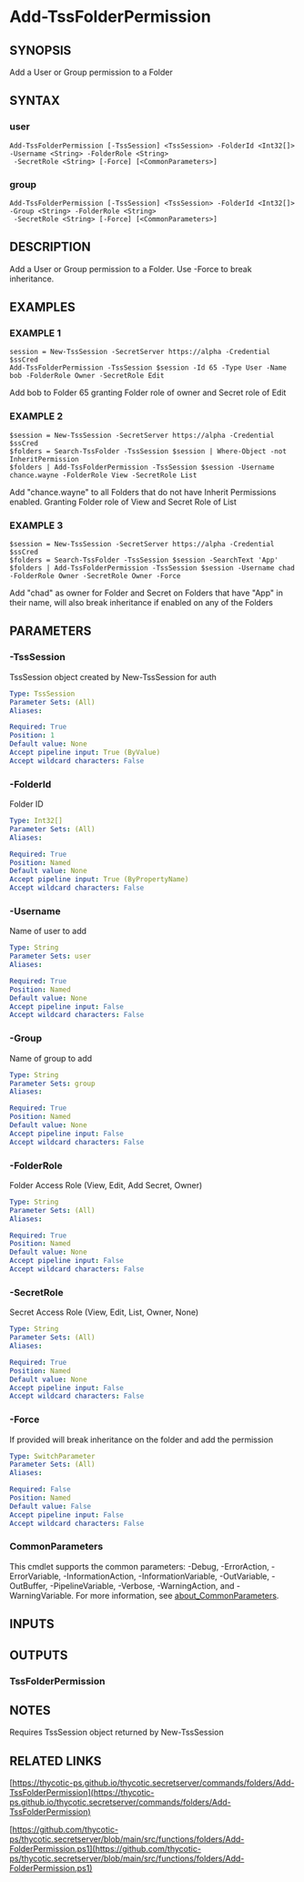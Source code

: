 # Add-TssFolderPermission

## SYNOPSIS
Add a User or Group permission to a Folder

## SYNTAX

### user
```
Add-TssFolderPermission [-TssSession] <TssSession> -FolderId <Int32[]> -Username <String> -FolderRole <String>
 -SecretRole <String> [-Force] [<CommonParameters>]
```

### group
```
Add-TssFolderPermission [-TssSession] <TssSession> -FolderId <Int32[]> -Group <String> -FolderRole <String>
 -SecretRole <String> [-Force] [<CommonParameters>]
```

## DESCRIPTION
Add a User or Group permission to a Folder.
Use -Force to break inheritance.

## EXAMPLES

### EXAMPLE 1
```
session = New-TssSession -SecretServer https://alpha -Credential $ssCred
Add-TssFolderPermission -TssSession $session -Id 65 -Type User -Name bob -FolderRole Owner -SecretRole Edit
```

Add bob to Folder 65 granting Folder role of owner and Secret role of Edit

### EXAMPLE 2
```
$session = New-TssSession -SecretServer https://alpha -Credential $ssCred
$folders = Search-TssFolder -TssSession $session | Where-Object -not InheritPermission
$folders | Add-TssFolderPermission -TssSession $session -Username chance.wayne -FolderRole View -SecretRole List
```

Add "chance.wayne" to all Folders that do not have Inherit Permissions enabled.
Granting Folder role of View and Secret Role of List

### EXAMPLE 3
```
$session = New-TssSession -SecretServer https://alpha -Credential $ssCred
$folders = Search-TssFolder -TssSession $session -SearchText 'App'
$folders | Add-TssFolderPermission -TssSession $session -Username chad -FolderRole Owner -SecretRole Owner -Force
```

Add "chad" as owner for Folder and Secret on Folders that have "App" in their name, will also break inheritance if enabled on any of the Folders

## PARAMETERS

### -TssSession
TssSession object created by New-TssSession for auth

```yaml
Type: TssSession
Parameter Sets: (All)
Aliases:

Required: True
Position: 1
Default value: None
Accept pipeline input: True (ByValue)
Accept wildcard characters: False
```

### -FolderId
Folder ID

```yaml
Type: Int32[]
Parameter Sets: (All)
Aliases:

Required: True
Position: Named
Default value: None
Accept pipeline input: True (ByPropertyName)
Accept wildcard characters: False
```

### -Username
Name of user to add

```yaml
Type: String
Parameter Sets: user
Aliases:

Required: True
Position: Named
Default value: None
Accept pipeline input: False
Accept wildcard characters: False
```

### -Group
Name of group to add

```yaml
Type: String
Parameter Sets: group
Aliases:

Required: True
Position: Named
Default value: None
Accept pipeline input: False
Accept wildcard characters: False
```

### -FolderRole
Folder Access Role (View, Edit, Add Secret, Owner)

```yaml
Type: String
Parameter Sets: (All)
Aliases:

Required: True
Position: Named
Default value: None
Accept pipeline input: False
Accept wildcard characters: False
```

### -SecretRole
Secret Access Role (View, Edit, List, Owner, None)

```yaml
Type: String
Parameter Sets: (All)
Aliases:

Required: True
Position: Named
Default value: None
Accept pipeline input: False
Accept wildcard characters: False
```

### -Force
If provided will break inheritance on the folder and add the permission

```yaml
Type: SwitchParameter
Parameter Sets: (All)
Aliases:

Required: False
Position: Named
Default value: False
Accept pipeline input: False
Accept wildcard characters: False
```

### CommonParameters
This cmdlet supports the common parameters: -Debug, -ErrorAction, -ErrorVariable, -InformationAction, -InformationVariable, -OutVariable, -OutBuffer, -PipelineVariable, -Verbose, -WarningAction, and -WarningVariable. For more information, see [about_CommonParameters](http://go.microsoft.com/fwlink/?LinkID=113216).

## INPUTS

## OUTPUTS

### TssFolderPermission
## NOTES
Requires TssSession object returned by New-TssSession

## RELATED LINKS

[https://thycotic-ps.github.io/thycotic.secretserver/commands/folders/Add-TssFolderPermission](https://thycotic-ps.github.io/thycotic.secretserver/commands/folders/Add-TssFolderPermission)

[https://github.com/thycotic-ps/thycotic.secretserver/blob/main/src/functions/folders/Add-FolderPermission.ps1](https://github.com/thycotic-ps/thycotic.secretserver/blob/main/src/functions/folders/Add-FolderPermission.ps1)

